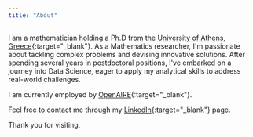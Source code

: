 ```yaml
---
title: "About"
---
```

I am a mathematician holding a Ph.D from the [University of Athens, Greece](https://en.math.uoa.gr){:target="_blank"}. As a Mathematics researcher, I'm passionate about tackling complex problems and devising innovative solutions. After spending several years in postdoctoral positions, I've embarked on a journey into Data Science, eager to apply my analytical skills to address real-world challenges. 

I am currently employed by [OpenAIRE](https://www.openaire.eu){:target="_blank"}.

Feel free to contact me through my [LinkedIn](https://www.linkedin.com/in/myrto-kallipoliti-212716146/){:target="_blank"} page.

Thank you for visiting.




